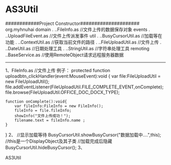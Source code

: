 AS3Util
=======
############Project Constructor#####################
org.myhnuhai
		domain
		  .
		  ..FileInfo.as  //文件上传的数据保存对象
		events
		  .
		  ..UploadFileEvent.as //文件上传派发事件
		util
		  .
		  ..BusyCursorUtil.as  //加载等在功能
		  .
		  ..ContextUtil.as     //获取当前文件的路径
		  .
		  ..FileUploadUtil.as  //文件上传
		  . 
		  ..DateUtil.as        //日期处理工具
		  .
		  ..StringUtil.as      //字符串处理工具
		remoting
		  ..BaseService.as     //使用RemoteObject请求远程服务器数据

-----------------------------------------------------------------------------------------
1、FileInfo.as  //文件上传
例子：
protected function uploadbtn_clickHandler(event:MouseEvent):void
{
	var file:FileUploadUtil = new FileUploadUtil();
	file.addEventListener(FileUploadUtil.FILE_COMPLETE_EVENT,onComplete);
	file.browse(FileUploadUtil.OFFICE_DOC_DOCX_TYPE);
				
	function onComplete():void{
		var fileInfo:FileInfo = new FileInfo();
		fileInfo = file.fileInfo;
		showInfo("文件上传成功！");
		filename.text = fileInfo.name ;
	}
}
2、
//显示加载等待
BusyCursorUtil.showBusyCursor("数据加载中....",this);  //this是一个DisplayObject及其子类
//加载完成后隐藏
BusyCursorUtil.hideBusyCursor();
3、



AS3Util

